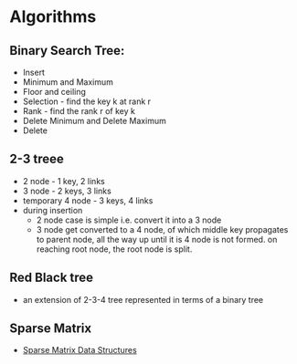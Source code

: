 # Algorithms

## Binary Search Tree:
 * Insert
 * Minimum and Maximum
 * Floor and ceiling
 * Selection - find the key k at rank r
 * Rank - find the rank r of key k
 * Delete Minimum and Delete Maximum
 * Delete

## 2-3 treee
 * 2 node - 1 key, 2 links
 * 3 node - 2 keys, 3 links
 * temporary 4 node  - 3 keys, 4 links
 * during insertion
   - 2 node case is simple i.e. convert it into a 3 node
   - 3 node get converted to a 4 node, of which middle key propagates to parent node, all the way up until it is 4 node is not formed. on reaching root node, the root node is split.

## Red Black tree

 * an extension of 2-3-4 tree represented in terms of a binary tree

## Sparse Matrix

 * [Sparse Matrix Data Structures](http://www.cs.indiana.edu/classes/p573/notes/sparse/sparsemat.html)
